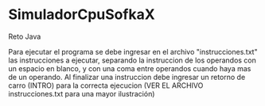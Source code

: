# SimuladorCpuSofkaX
Reto Java

Para ejecutar el programa se debe ingresar en el archivo "instrucciones.txt" las instrucciones a ejecutar, separando la instruccion de los operandos con un espacio en blanco, y con una coma entre operandos cuando haya mas de un operando. Al finalizar una instruccion debe ingresar un retorno de carro (INTRO) para la correcta ejecucion (VER EL ARCHIVO instrucciones.txt para una mayor ilustración)

